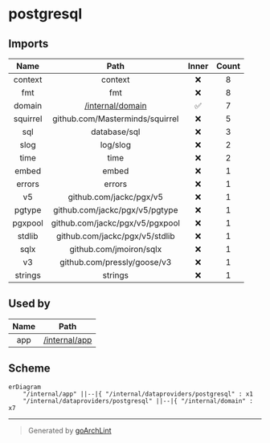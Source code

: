 # postgresql

## Imports

|   Name   |               Path               | Inner | Count |
|:--------:|:--------------------------------:|:-----:|:-----:|
| context  |             context              |  ❌   |   8   |
|   fmt    |               fmt                |  ❌   |   8   |
|  domain  | [/internal/domain](../domain.md) |  ✅   |   7   |
| squirrel | github.com/Masterminds/squirrel  |  ❌   |   5   |
|   sql    |           database/sql           |  ❌   |   3   |
|   slog   |             log/slog             |  ❌   |   2   |
|   time   |               time               |  ❌   |   2   |
|  embed   |              embed               |  ❌   |   1   |
|  errors  |              errors              |  ❌   |   1   |
|    v5    |     github.com/jackc/pgx/v5      |  ❌   |   1   |
|  pgtype  |  github.com/jackc/pgx/v5/pgtype  |  ❌   |   1   |
| pgxpool  | github.com/jackc/pgx/v5/pgxpool  |  ❌   |   1   |
|  stdlib  |  github.com/jackc/pgx/v5/stdlib  |  ❌   |   1   |
|   sqlx   |     github.com/jmoiron/sqlx      |  ❌   |   1   |
|    v3    |   github.com/pressly/goose/v3    |  ❌   |   1   |
| strings  |             strings              |  ❌   |   1   |

## Used by

| Name |            Path            |
|:----:|:--------------------------:|
| app  | [/internal/app](../app.md) |

## Scheme

```mermaid
erDiagram
    "/internal/app" ||--|{ "/internal/dataproviders/postgresql" : x1
    "/internal/dataproviders/postgresql" ||--|{ "/internal/domain" : x7
```

---

> Generated by [goArchLint](https://github.com/gbh007/goarchlint)
